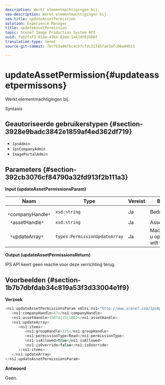 ```yaml
---
description: Werkt elementmachtigingen bij.
seo-description: Werkt elementmachtigingen bij.
seo-title: updateAssetPermission
solution: Experience Manager
title: updateAssetPermission
topic: Scene7 Image Production System API
uuid: feb2faf3-81de-436e-82de-1e41df03508f
translation-type: tm+mt
source-git-commit: 7bc7b3a86fbcdc57cfdc31745fae3afc06e44b15

---
```



# updateAssetPermission{#updateassetpermissons}

Werkt elementmachtigingen bij.

Syntaxis

## Geautoriseerde gebruikerstypen {#section-3928e9badc3842e1859af4ed362df719}

* `IpsAdmin`
* `IpsCompanyAdmin`
* `ImagePortalAdmin`

## Parameters {#section-392cb3076cf84790a32fd913f2b111a3}

**Input (updateAssetPermissionsParam)**

| Naam | Type | Vereist | Beschrijving |
|---|---|---|---|
| ` *`companyHandle`*` | `xsd:string` | Ja | Bedrijfshandgreep. |
| ` *`assetHandle`*` | `xsd:string` | Ja | Asset handle. |
| ` *`updateArray`*` | `types:PermissionUpdateArray` | Ja | Machtigingen die u op het element wilt toepassen. |

**Output (updateAssetPermissionsReturn)**

IPS API keert geen reactie voor deze verrichting terug.

## Voorbeelden {#section-1b7b7dbfdab34c819a53f3d33004e1f9}

**Verzoek**

```java
<ns1:updateAssetPermissionsParam xmlns:ns1="http://www.scene7.com/IpsApi/xsd">
   <ns1:companyHandle>47</ns1:companyHandle>
   <ns1:assetHandle>15674|25|1062</ns1:assetHandle>
   <ns1:updateArray>
      <ns1:items>
         <ns1:groupHandle>225</ns1:groupHandle>
         <ns1:permissionType>Read</ns1:permissionType>
         <ns1:isAllowed>true</ns1:isAllowed>
         <ns1:isOverride>false</ns1:isOverride>
      </ns1:items>
   </ns1:updateArray>
</ns1:updateAssetPermissionsParam>
```

**Antwoord**

Geen.
